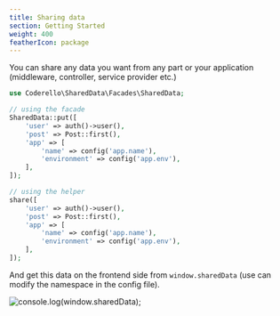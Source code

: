 ```yaml
---
title: Sharing data
section: Getting Started
weight: 400
featherIcon: package
---
```


You can share any data you want from any part or your application (middleware, controller, service provider etc.)

```php
use Coderello\SharedData\Facades\SharedData;

// using the facade
SharedData::put([
    'user' => auth()->user(),
    'post' => Post::first(),
    'app' => [
        'name' => config('app.name'),
        'environment' => config('app.env'),
    ],
]);

// using the helper
share([
    'user' => auth()->user(),
    'post' => Post::first(),
    'app' => [
        'name' => config('app.name'),
        'environment' => config('app.env'),
    ],
]);
```

And get this data on the frontend side from `window.sharedData` (use can modify the namespace in the config file).

![console.log(window.sharedData);]({{assets}}/window-shared-data.png)
